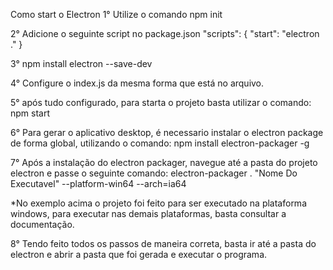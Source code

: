 Como start o Electron
1° Utilize o comando npm init


2° Adicione o seguinte script no package.json
  "scripts": {
    "start": "electron ."
  }

3° npm install electron --save-dev

4° Configure o index.js da mesma forma que está no arquivo.

5° após tudo configurado, para starta o projeto basta utilizar o comando: npm start 

6° Para gerar o aplicativo desktop, é necessario instalar o electron package de forma global, utilizando o comando:
npm install electron-packager -g

7° Após a instalação do electron packager, navegue até a pasta do projeto electron e passe o seguinte comando:
electron-packager . "Nome Do Executavel" --platform-win64 --arch=ia64

*No exemplo acima o projeto foi feito para ser executado na plataforma windows, para executar nas demais plataformas, basta consultar a documentação.

8° Tendo feito todos os passos de maneira correta, basta ir até a pasta do electron e abrir a pasta que foi gerada e executar o programa.
